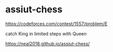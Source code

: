 # assiut-chess

https://codeforces.com/contest/1557/problem/E

catch King in limited steps with Queen

https://neal2018.github.io/assiut-chess/

